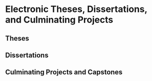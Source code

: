 # Electronic Theses, Dissertations, and Culminating Projects

## Theses

## Dissertations

## Culminating Projects and Capstones